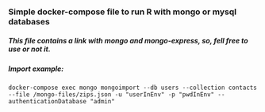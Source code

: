 ### Simple docker-compose file to run R with mongo or mysql databases


##### This file contains a link with mongo and mongo-express, so, fell free to use or not it.



##### Import example:
```shell
docker-compose exec mongo mongoimport --db users --collection contacts --file /mongo-files/zips.json -u "userInEnv" -p "pwdInEnv" --authenticationDatabase "admin"
```
